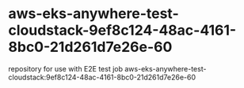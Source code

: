 # aws-eks-anywhere-test-cloudstack-9ef8c124-48ac-4161-8bc0-21d261d7e26e-60
repository for use with E2E test job aws-eks-anywhere-test-cloudstack:9ef8c124-48ac-4161-8bc0-21d261d7e26e-60
